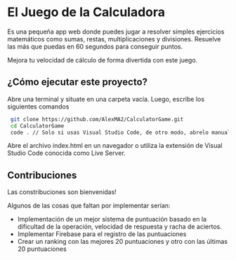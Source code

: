 
# El Juego de la Calculadora

Es una pequeña app web donde puedes jugar a resolver simples ejercicios matemáticos como 
sumas, restas, multiplicaciones y divisiones. Resuelve las más que puedas en 60 segundos 
para conseguir puntos. 

Mejora tu velocidad de cálculo de forma divertida con este juego.




## ¿Cómo ejecutar este proyecto?

Abre una terminal y situate en una carpeta vacía. Luego, escribe los siguientes comandos

```bash
 git clone https://github.com/AlexMA2/CalculatorGame.git
 cd CalculatorGame
 code . // Solo si usas Visual Studio Code, de otro modo, abrelo manualmente 
```

  Abre el archivo index.html en un navegador o utiliza la extensión de Visual Studio Code
  conocida como Live Server.


## Contribuciones

Las constribuciones son bienvenidas!

Algunos de las cosas que faltan por implementar serían:

- Implementación de un mejor sistema de puntuación basado en la dificultad de la operación, velocidad de respuesta y racha de aciertos.
- Implementar Firebase para el registro de las puntuaciones
- Crear un ranking con las mejores 20 puntuaciones y otro con las últimas 20 puntuaciones
  
